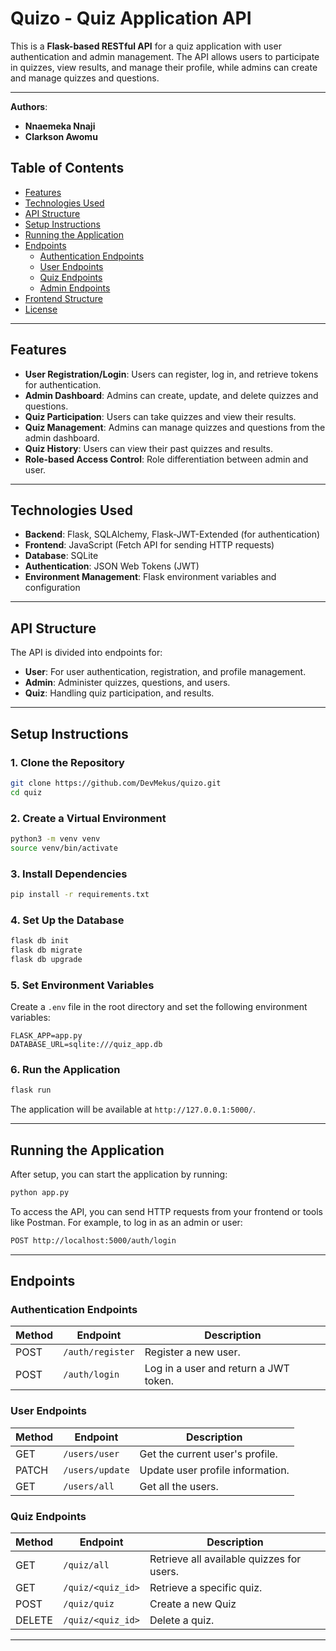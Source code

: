 # **Quizo - Quiz Application API**

This is a **Flask-based RESTful API** for a quiz application with user authentication and admin management. The API allows users to participate in quizzes, view results, and manage their profile, while admins can create and manage quizzes and questions.

---
**Authors**:  

- **Nnaemeka Nnaji**  
- **Clarkson Awomu**  

## **Table of Contents**

- [Features](#features)
- [Technologies Used](#technologies-used)
- [API Structure](#api-structure)
- [Setup Instructions](#setup-instructions)
- [Running the Application](#running-the-application)
- [Endpoints](#endpoints)
  - [Authentication Endpoints](#authentication-endpoints)
  - [User Endpoints](#user-endpoints)
  - [Quiz Endpoints](#quiz-endpoints)
  - [Admin Endpoints](#admin-endpoints)
- [Frontend Structure](#frontend-structure)
- [License](#license)

---

## **Features**

- **User Registration/Login**: Users can register, log in, and retrieve tokens for authentication.
- **Admin Dashboard**: Admins can create, update, and delete quizzes and questions.
- **Quiz Participation**: Users can take quizzes and view their results.
- **Quiz Management**: Admins can manage quizzes and questions from the admin dashboard.
- **Quiz History**: Users can view their past quizzes and results.
- **Role-based Access Control**: Role differentiation between admin and user.

---

## **Technologies Used**

- **Backend**: Flask, SQLAlchemy, Flask-JWT-Extended (for authentication)
- **Frontend**: JavaScript (Fetch API for sending HTTP requests)
- **Database**: SQLite
- **Authentication**: JSON Web Tokens (JWT)
- **Environment Management**: Flask environment variables and configuration

---

## **API Structure**

The API is divided into endpoints for:

- **User**: For user authentication, registration, and profile management.
- **Admin**: Administer quizzes, questions, and users.
- **Quiz**: Handling quiz participation, and results.

---

## **Setup Instructions**

### 1. **Clone the Repository**

```bash
git clone https://github.com/DevMekus/quizo.git
cd quiz
```

### 2. **Create a Virtual Environment**

```bash
python3 -m venv venv
source venv/bin/activate
```

### 3. **Install Dependencies**

```bash
pip install -r requirements.txt
```

### 4. **Set Up the Database**

```bash
flask db init
flask db migrate
flask db upgrade
```

### 5. **Set Environment Variables**

Create a `.env` file in the root directory and set the following environment variables:

```plaintext
FLASK_APP=app.py
DATABASE_URL=sqlite:///quiz_app.db
```

### 6. **Run the Application**

```bash
flask run
```

The application will be available at `http://127.0.0.1:5000/`.

---

## **Running the Application**

After setup, you can start the application by running:

```bash
python app.py
```

To access the API, you can send HTTP requests from your frontend or tools like Postman. For example, to log in as an admin or user:

```bash
POST http://localhost:5000/auth/login
```

---

## **Endpoints**

### **Authentication Endpoints**

| Method | Endpoint         | Description                           |
| ------ | ---------------- | ------------------------------------- |
| POST   | `/auth/register` | Register a new user.                  |
| POST   | `/auth/login`    | Log in a user and return a JWT token. |

### **User Endpoints**

| Method | Endpoint        | Description                      |
| ------ | --------------- | -------------------------------- |
| GET    | `/users/user`   | Get the current user's profile.  |
| PATCH  | `/users/update` | Update user profile information. |
| GET    | `/users/all`    | Get all the users.               |

### **Quiz Endpoints**

| Method | Endpoint          | Description                               |
| ------ | ----------------- | ----------------------------------------- |
| GET    | `/quiz/all`       | Retrieve all available quizzes for users. |
| GET    | `/quiz/<quiz_id>` | Retrieve a specific quiz.                 |
| POST   | `/quiz/quiz`      | Create a new Quiz                         |
| DELETE | `/quiz/<quiz_id>` | Delete a quiz.                            |

---

